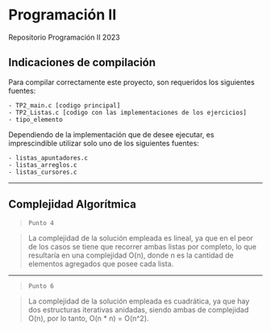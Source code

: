 # Programación II
Repositorio Programación II 2023

## Indicaciones de compilación

Para compilar correctamente este proyecto, son requeridos los siguientes fuentes:
```
- TP2_main.c [codigo principal]
- TP2_Listas.c [codigo con las implementaciones de los ejercicios]
- tipo_elemento
```
Dependiendo de la implementación que de desee ejecutar, es imprescindible utilizar solo uno de los siguientes fuentes:

```
- listas_apuntadores.c
- listas_arreglos.c
- listas_cursores.c
```

---
## Complejidad Algorítmica

> `Punto 4`

> La complejidad de la solución empleada es lineal, ya que en el peor de los casos se tiene que recorrer ambas listas por completo, lo que resultaría en una complejidad O(n), donde n es la cantidad de elementos agregados que posee cada lista.

---

> `Punto 6`

> La complejidad de la solución empleada es cuadrática, ya que hay dos estructuras iterativas anidadas, siendo ambas de complejidad O(n), por lo tanto, O(n * n) = O(n^2).